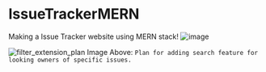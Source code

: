 # IssueTrackerMERN
Making a Issue Tracker website using MERN stack!
![image](https://user-images.githubusercontent.com/52138450/140622846-34ca6181-3df5-4db2-a365-47b6131ec0f7.png)





![filter_extension_plan](https://user-images.githubusercontent.com/52138450/140622418-dfdd6c9f-ce45-4b16-bce6-b79a48ceb983.png)
Image Above: `Plan for adding search feature for looking owners of specific issues.`
